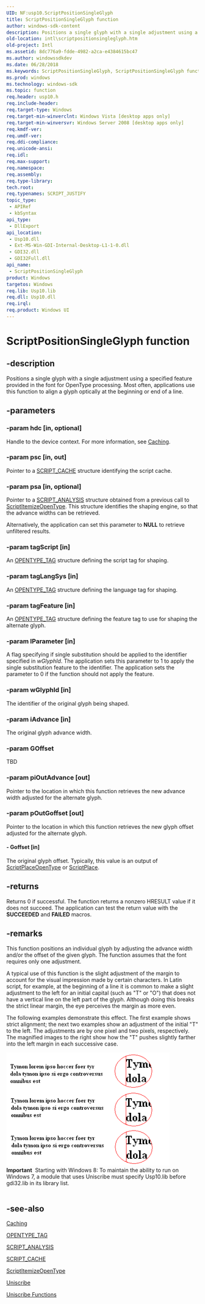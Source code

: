 ```yaml
---
UID: NF:usp10.ScriptPositionSingleGlyph
title: ScriptPositionSingleGlyph function
author: windows-sdk-content
description: Positions a single glyph with a single adjustment using a specified feature provided in the font for OpenType processing. Most often, applications use this function to align a glyph optically at the beginning or end of a line.
old-location: intl\scriptpositionsingleglyph.htm
old-project: Intl
ms.assetid: 8dc776a9-fdde-4982-a2ca-e4384615bc47
ms.author: windowssdkdev
ms.date: 06/28/2018
ms.keywords: ScriptPositionSingleGlyph, ScriptPositionSingleGlyph function [Internationalization for Windows Applications], _win32_ScriptPositionSingleGlyph, intl.scriptpositionsingleglyph, usp10/ScriptPositionSingleGlyph
ms.prod: windows
ms.technology: windows-sdk
ms.topic: function
req.header: usp10.h
req.include-header: 
req.target-type: Windows
req.target-min-winverclnt: Windows Vista [desktop apps only]
req.target-min-winversvr: Windows Server 2008 [desktop apps only]
req.kmdf-ver: 
req.umdf-ver: 
req.ddi-compliance: 
req.unicode-ansi: 
req.idl: 
req.max-support: 
req.namespace: 
req.assembly: 
req.type-library: 
tech.root: 
req.typenames: SCRIPT_JUSTIFY
topic_type:
 - APIRef
 - kbSyntax
api_type:
 - DllExport
api_location:
 - Usp10.dll
 - Ext-MS-Win-GDI-Internal-Desktop-L1-1-0.dll
 - GDI32.dll
 - GDI32Full.dll
api_name:
 - ScriptPositionSingleGlyph
product: Windows
targetos: Windows
req.lib: Usp10.lib
req.dll: Usp10.dll
req.irql: 
req.product: Windows UI
---
```


# ScriptPositionSingleGlyph function


## -description


Positions a single glyph with a single adjustment using a specified feature provided in the font for OpenType processing. Most often, applications use this function to align a glyph optically at the beginning or end of a line.


## -parameters




### -param hdc [in, optional]

Handle to the device context. For more information, see <a href="https://msdn.microsoft.com/c06c0eaf-41cb-4fd1-9750-a78355217f12">Caching</a>.


### -param psc [in, out]

Pointer to a <a href="https://msdn.microsoft.com/56a98529-6ae9-4b71-bd7d-cf056a1e3683">SCRIPT_CACHE</a> structure identifying the script cache.


### -param psa [in, optional]

Pointer to a <a href="https://msdn.microsoft.com/c673d5cc-c4ca-4238-8090-55abe3db324b">SCRIPT_ANALYSIS</a> structure obtained from a previous call to <a href="https://msdn.microsoft.com/da15d6b3-6725-43b8-9a2c-c19269a79d1e">ScriptItemizeOpenType</a>. This structure identifies the shaping engine, so that the advance widths can be retrieved.

Alternatively, the application can set this parameter to <b>NULL</b> to retrieve unfiltered results.


### -param tagScript [in]

An <a href="https://msdn.microsoft.com/188ad9a1-e0eb-411f-b6df-8c394d122d6f">OPENTYPE_TAG</a> structure defining the script tag for shaping.


### -param tagLangSys [in]

An <a href="https://msdn.microsoft.com/188ad9a1-e0eb-411f-b6df-8c394d122d6f">OPENTYPE_TAG</a> structure defining the language tag for shaping.


### -param tagFeature [in]

An <a href="https://msdn.microsoft.com/188ad9a1-e0eb-411f-b6df-8c394d122d6f">OPENTYPE_TAG</a> structure defining the feature tag to use for shaping the alternate glyph.


### -param lParameter [in]

A flag specifying if single substitution should be applied to the identifier specified in <i>wGlyphId</i>. The application sets this parameter to 1 to apply the single substitution feature to the identifier. The application sets the parameter to 0 if the function should not apply the feature.


### -param wGlyphId [in]

The identifier of the original glyph being shaped.


### -param iAdvance [in]

The original glyph advance width.


### -param GOffset

TBD


### -param piOutAdvance [out]

Pointer to the location in which this function retrieves the new advance width adjusted for the alternate glyph.


### -param pOutGoffset [out]

Pointer to the location in which this function retrieves the new glyph offset adjusted for the alternate glyph.


#### - Goffset [in]

The original glyph offset. Typically, this value is an output of <a href="https://msdn.microsoft.com/dd456988-ec9d-4e62-a93f-753ac08a18d9">ScriptPlaceOpenType</a> or <a href="https://msdn.microsoft.com/7f88432f-052f-4781-8346-31c8a0771e51">ScriptPlace</a>.


## -returns



Returns 0 if successful. The function returns a nonzero HRESULT value if it does not succeed. The application can test the return value with the <b>SUCCEEDED</b> and <b>FAILED</b> macros.




## -remarks



This function positions an individual glyph by adjusting the advance width and/or the offset of the given glyph. The function assumes that the font requires only one adjustment.

A typical use of this function is the slight adjustment of the margin to account for the visual impression made by certain characters. In Latin script, for example, at the beginning of a line it is common to make a slight adjustment to the left for an initial capital (such as "T" or "O") that does not have a vertical line on the left part of the glyph. Although doing this breaks the strict linear margin, the eye perceives the margin as more even.

The following examples demonstrate this effect. The first example shows strict alignment; the next two examples show an adjustment of the initial "T" to the left. The adjustments are by one pixel and two pixels, respectively. The magnified images to the right show how the "T" pushes slightly farther into the left margin in each successive case.

<img alt="Illustration showing the same block of text three times, with enlargements of each showing slightly different alignment" border="" src="images/HAlign.gif"/>
<div class="alert"><b>Important</b>  Starting with Windows 8: To maintain the ability to run on Windows 7, a module that uses Uniscribe must specify Usp10.lib before gdi32.lib in its library list.</div>
<div> </div>



## -see-also




<a href="https://msdn.microsoft.com/c06c0eaf-41cb-4fd1-9750-a78355217f12">Caching</a>



<a href="https://msdn.microsoft.com/188ad9a1-e0eb-411f-b6df-8c394d122d6f">OPENTYPE_TAG</a>



<a href="https://msdn.microsoft.com/c673d5cc-c4ca-4238-8090-55abe3db324b">SCRIPT_ANALYSIS</a>



<a href="https://msdn.microsoft.com/56a98529-6ae9-4b71-bd7d-cf056a1e3683">SCRIPT_CACHE</a>



<a href="https://msdn.microsoft.com/da15d6b3-6725-43b8-9a2c-c19269a79d1e">ScriptItemizeOpenType</a>



<a href="https://msdn.microsoft.com/de7a882f-ed74-4be2-b66d-59c2e50dc07a">Uniscribe</a>



<a href="https://msdn.microsoft.com/876e36f5-a91c-490b-87bd-b7cb4993f8c4">Uniscribe Functions</a>
 

 

